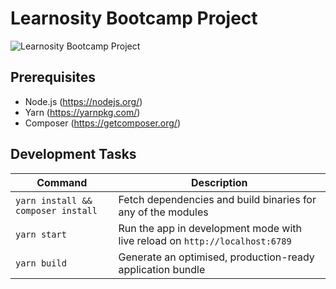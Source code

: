 # Learnosity Bootcamp Project

![Learnosity Bootcamp Project](https://i.imgur.com/3HOlChh.png)

## Prerequisites

* Node.js (https://nodejs.org/)
* Yarn (https://yarnpkg.com/)
* Composer (https://getcomposer.org/)

## Development Tasks

| Command | Description |
|---------|-------------|
| `yarn install && composer install` | Fetch dependencies and build binaries for any of the modules |
| `yarn start` | Run the app in development mode with live reload on `http://localhost:6789` |
| `yarn build` | Generate an optimised, production-ready application bundle |

